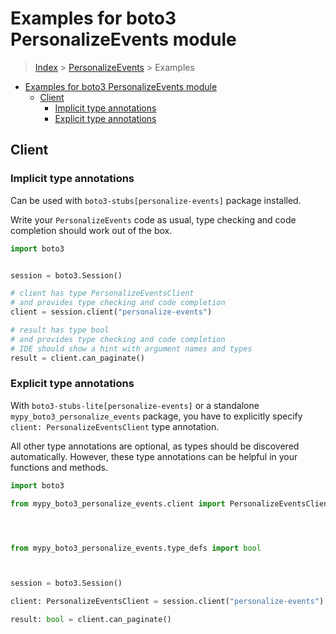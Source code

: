 <a id="examples-for-boto3-personalizeevents-module"></a>

# Examples for boto3 PersonalizeEvents module

> [Index](../README.md) > [PersonalizeEvents](./README.md) > Examples

- [Examples for boto3 PersonalizeEvents module](#examples-for-boto3-personalizeevents-module)
  - [Client](#client)
    - [Implicit type annotations](#implicit-type-annotations)
    - [Explicit type annotations](#explicit-type-annotations)

<a id="client"></a>

## Client

<a id="implicit-type-annotations"></a>

### Implicit type annotations

Can be used with `boto3-stubs[personalize-events]` package installed.

Write your `PersonalizeEvents` code as usual, type checking and code completion
should work out of the box.

```python
import boto3


session = boto3.Session()

# client has type PersonalizeEventsClient
# and provides type checking and code completion
client = session.client("personalize-events")

# result has type bool
# and provides type checking and code completion
# IDE should show a hint with argument names and types
result = client.can_paginate()
```

<a id="explicit-type-annotations"></a>

### Explicit type annotations

With `boto3-stubs-lite[personalize-events]` or a standalone
`mypy_boto3_personalize_events` package, you have to explicitly specify
`client: PersonalizeEventsClient` type annotation.

All other type annotations are optional, as types should be discovered
automatically. However, these type annotations can be helpful in your functions
and methods.

```python
import boto3

from mypy_boto3_personalize_events.client import PersonalizeEventsClient




from mypy_boto3_personalize_events.type_defs import bool



session = boto3.Session()

client: PersonalizeEventsClient = session.client("personalize-events")

result: bool = client.can_paginate()
```
